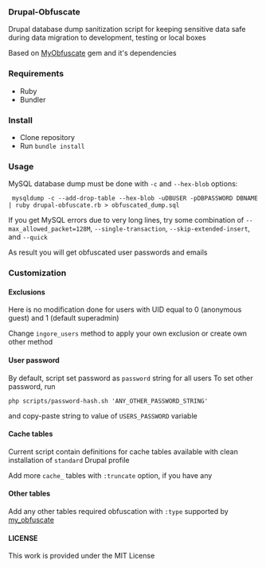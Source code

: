 ### Drupal-Obfuscate 

Drupal database dump sanitization script for keeping sensitive data safe during data migration to development, testing or local boxes

Based on [MyObfuscate](https://github.com/mavenlink/my_obfuscate)  gem and it's dependencies 

### Requirements

* Ruby
* Bundler

### Install

  * Clone repository
  * Run `bundle install`

### Usage

MySQL database dump must be done with `-c` and `--hex-blob` options:

```
 mysqldump -c --add-drop-table --hex-blob -uDBUSER -pDBPASSWORD DBNAME | ruby drupal-obfuscate.rb > obfuscated_dump.sql
```

If you get MySQL errors due to very long lines, try some combination of `--max_allowed_packet=128M`, `--single-transaction`, `--skip-extended-insert`, and `--quick`

As result you will get obfuscated user passwords and emails

### Customization

#### Exclusions

Here is no modification done for users with UID equal to 0 (anonymous guest) and 1 (default superadmin)

Change `ingore_users` method to apply your own exclusion or create own other method

#### User password

By default, script set password as `password` string for all users
To set other password, run
```
php scripts/password-hash.sh 'ANY_OTHER_PASSWORD_STRING'
```
and copy-paste string to value of `USERS_PASSWORD` variable

#### Cache tables
Current script contain definitions for cache tables available with clean installation of `standard` Drupal profile

Add more `cache_` tables with `:truncate` option, if you have any

#### Other tables

Add any other tables required obfuscation with `:type` supported by [my_obfuscate](https://github.com/mavenlink/my_obfuscate)

#### LICENSE

This work is provided under the MIT License
